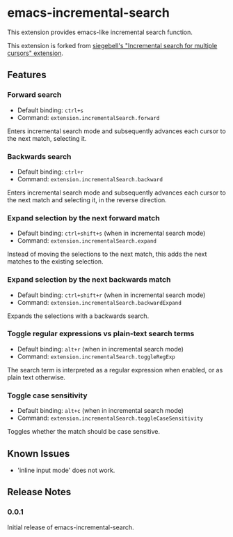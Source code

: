 # emacs-incremental-search

This extension provides emacs-like incremental search function.

This extension is forked from [siegebell's "Incremental search for multiple cursors" extension](https://github.com/siegebell/vsc-incremental-search).

## Features

### Forward search
- Default binding: `ctrl+s`
- Command: `extension.incrementalSearch.forward`

Enters incremental search mode and subsequently advances each cursor to the next match, selecting it.

### Backwards search
- Default binding: `ctrl+r`
- Command: `extension.incrementalSearch.backward`

Enters incremental search mode and subsequently advances each cursor to the next match and selecting it, in the reverse direction.

### Expand selection by the next forward match
- Default binding: `ctrl+shift+s` (when in incremental search mode)
- Command: `extension.incrementalSearch.expand`

Instead of moving the selections to the next match, this adds the next matches to the existing selection.

### Expand selection by the next backwards match
- Default binding: `ctrl+shift+r` (when in incremental search mode)
- Command: `extension.incrementalSearch.backwardExpand`

Expands the selections with a backwards search.

### Toggle regular expressions vs plain-text search terms
- Default binding: `alt+r` (when in incremental search mode)
- Command: `extension.incrementalSearch.toggleRegExp`

The search term is interpreted as a regular expression when enabled, or as plain text otherwise.

### Toggle case sensitivity
- Default binding: `alt+c` (when in incremental search mode)
- Command: `extension.incrementalSearch.toggleCaseSensitivity`

Toggles whether the match should be case sensitive.

## Known Issues

- 'inline input mode' does not work.

## Release Notes

### 0.0.1

Initial release of emacs-incremental-search.

